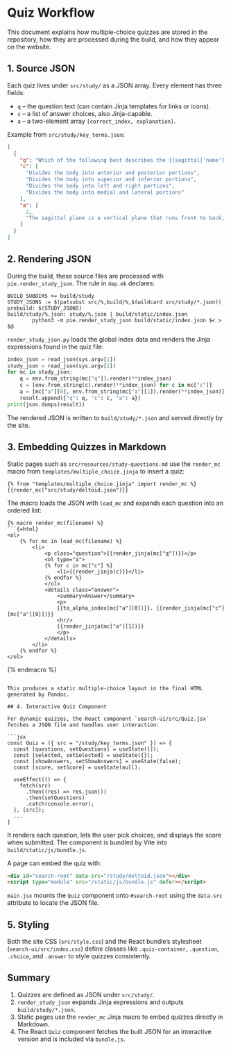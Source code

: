 # Quiz Workflow

This document explains how multiple-choice quizzes are stored in the repository, how they are processed during the build, and how they appear on the website.

## 1. Source JSON

Each quiz lives under `src/study/` as a JSON array. Every element has three fields:

- `q` – the question text (can contain Jinja templates for links or icons).
- `c` – a list of answer choices, also Jinja-capable.
- `a` – a two-element array `[correct_index, explanation]`.

Example from `src/study/key_terms.json`:

```json
[
  {
    "q": "Which of the following best describes the {{sagittal['name']|lower}} plane?",
    "c": [
      "Divides the body into anterior and posterior portions",
      "Divides the body into superior and inferior portions",
      "Divides the body into left and right portions",
      "Divides the body into medial and lateral portions"
    ],
    "a": [
      2,
      "The sagittal plane is a vertical plane that runs front to back, splitting the body into left and right sections. The midsagittal (median) plane creates equal halves, while parasagittal planes create unequal left and right parts."
    ]
  }
]
```

## 2. Rendering JSON

During the build, these source files are processed with `pie.render_study_json`. The rule in `dep.mk` declares:

```make
BUILD_SUBDIRS += build/study
STUDY_JSONS := $(patsubst src/%,build/%,$(wildcard src/study/*.json))
prebuild: $(STUDY_JSONS)
build/study/%.json: study/%.json | build/static/index.json
        python3 -m pie.render_study_json build/static/index.json $< > $@
```

`render_study_json.py` loads the global index data and renders the Jinja expressions found in the quiz file:

```python
index_json = read_json(sys.argv[1])
study_json = read_json(sys.argv[2])
for mc in study_json:
    q = env.from_string(mc["q"]).render(**index_json)
    c = [env.from_string(c).render(**index_json) for c in mc["c"]]
    a = [mc["a"][0], env.from_string(mc["a"][1]).render(**index_json)]
    result.append({"q": q, "c": c, "a": a})
print(json.dumps(result))
```

The rendered JSON is written to `build/study/*.json` and served directly by the site.

## 3. Embedding Quizzes in Markdown

Static pages such as `src/resources/study-questions.md` use the `render_mc` macro from `templates/multiple_choice.jinja` to insert a quiz:

```jinja
{% from "templates/multiple_choice.jinja" import render_mc %}
{{render_mc("src/study/deltoid.json")}}
```

The macro loads the JSON with `load_mc` and expands each question into an ordered list:

```jinja
{% macro render_mc(filename) %}
```{=html}
<ol>
    {% for mc in load_mc(filename) %}
        <li>
            <p class="question">{{render_jinja(mc["q"])}}</p>
            <ol type="a">
            {% for c in mc["c"] %}
                <li>{{render_jinja(c)}}</li>
            {% endfor %}
            </ol>
            <details class="answer">
                <summary>Answer</summary>
                <p>
                {{to_alpha_index(mc["a"][0])}}. {{render_jinja(mc["c"][mc["a"][0]])}}
                <hr/>
                {{render_jinja(mc["a"][1])}}
                </p>
            </details>
        </li>
    {% endfor %}
</ol>
```
{% endmacro %}
```

This produces a static multiple‑choice layout in the final HTML generated by Pandoc.

## 4. Interactive Quiz Component

For dynamic quizzes, the React component `search-ui/src/Quiz.jsx` fetches a JSON file and handles user interaction:

```jsx
const Quiz = ({ src = "/study/key_terms.json" }) => {
  const [questions, setQuestions] = useState([]);
  const [selected, setSelected] = useState({});
  const [showAnswers, setShowAnswers] = useState(false);
  const [score, setScore] = useState(null);

  useEffect(() => {
    fetch(src)
      .then((res) => res.json())
      .then(setQuestions)
      .catch(console.error);
  }, [src]);
  ...
}
```

It renders each question, lets the user pick choices, and displays the score when submitted. The component is bundled by Vite into `build/static/js/bundle.js`.

A page can embed the quiz with:

```html
<div id="search-root" data-src="/study/deltoid.json"></div>
<script type="module" src="/static/js/bundle.js" defer></script>
```

`main.jsx` mounts the `Quiz` component onto `#search-root` using the `data-src` attribute to locate the JSON file.

## 5. Styling

Both the site CSS (`src/style.css`) and the React bundle’s stylesheet (`search-ui/src/index.css`) define classes like `.quiz-container`, `.question`, `.choice`, and `.answer` to style quizzes consistently.

## Summary

1. Quizzes are defined as JSON under `src/study/`.
2. `render_study_json` expands Jinja expressions and outputs `build/study/*.json`.
3. Static pages use the `render_mc` Jinja macro to embed quizzes directly in Markdown.
4. The React `Quiz` component fetches the built JSON for an interactive version and is included via `bundle.js`.

